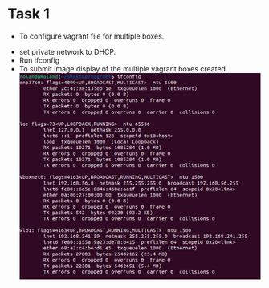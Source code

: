 # Task 1
* To configure vagrant file for multiple boxes.
+ set private network to DHCP. 
+ Run ifconfig 
+ To submit image display of the multiple vagrant boxes created.
![task image](image/shot.png)
